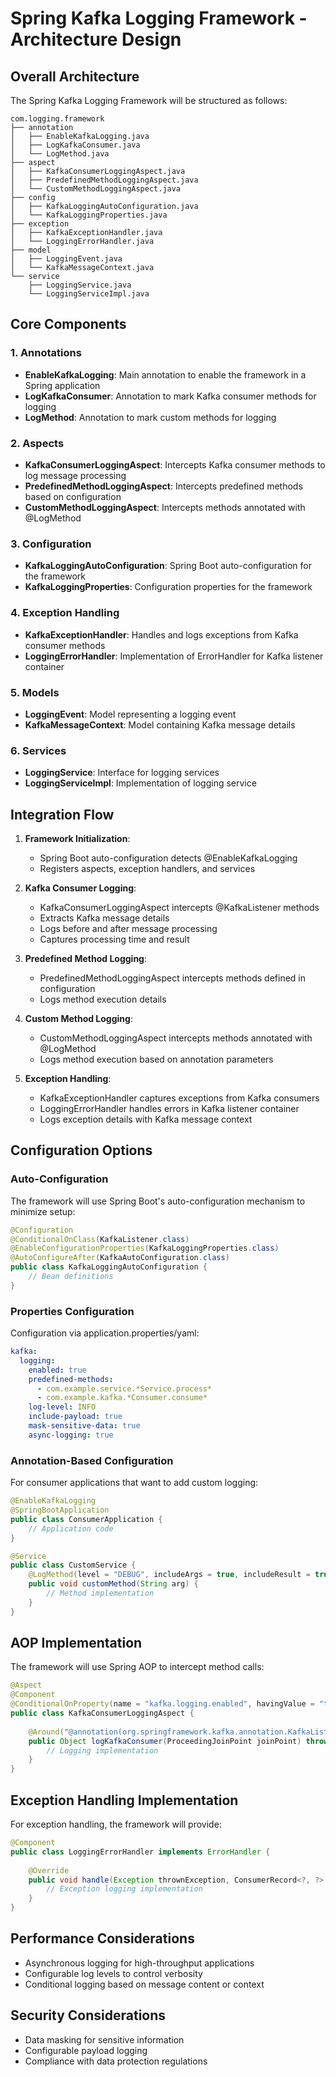 # Spring Kafka Logging Framework - Architecture Design

## Overall Architecture

The Spring Kafka Logging Framework will be structured as follows:

```
com.logging.framework
├── annotation
│   ├── EnableKafkaLogging.java
│   ├── LogKafkaConsumer.java
│   └── LogMethod.java
├── aspect
│   ├── KafkaConsumerLoggingAspect.java
│   ├── PredefinedMethodLoggingAspect.java
│   └── CustomMethodLoggingAspect.java
├── config
│   ├── KafkaLoggingAutoConfiguration.java
│   └── KafkaLoggingProperties.java
├── exception
│   ├── KafkaExceptionHandler.java
│   └── LoggingErrorHandler.java
├── model
│   ├── LoggingEvent.java
│   └── KafkaMessageContext.java
└── service
    ├── LoggingService.java
    └── LoggingServiceImpl.java
```

## Core Components

### 1. Annotations

- **EnableKafkaLogging**: Main annotation to enable the framework in a Spring application
- **LogKafkaConsumer**: Annotation to mark Kafka consumer methods for logging
- **LogMethod**: Annotation to mark custom methods for logging

### 2. Aspects

- **KafkaConsumerLoggingAspect**: Intercepts Kafka consumer methods to log message processing
- **PredefinedMethodLoggingAspect**: Intercepts predefined methods based on configuration
- **CustomMethodLoggingAspect**: Intercepts methods annotated with @LogMethod

### 3. Configuration

- **KafkaLoggingAutoConfiguration**: Spring Boot auto-configuration for the framework
- **KafkaLoggingProperties**: Configuration properties for the framework

### 4. Exception Handling

- **KafkaExceptionHandler**: Handles and logs exceptions from Kafka consumer methods
- **LoggingErrorHandler**: Implementation of ErrorHandler for Kafka listener container

### 5. Models

- **LoggingEvent**: Model representing a logging event
- **KafkaMessageContext**: Model containing Kafka message details

### 6. Services

- **LoggingService**: Interface for logging services
- **LoggingServiceImpl**: Implementation of logging service

## Integration Flow

1. **Framework Initialization**:
   - Spring Boot auto-configuration detects @EnableKafkaLogging
   - Registers aspects, exception handlers, and services

2. **Kafka Consumer Logging**:
   - KafkaConsumerLoggingAspect intercepts @KafkaListener methods
   - Extracts Kafka message details
   - Logs before and after message processing
   - Captures processing time and result

3. **Predefined Method Logging**:
   - PredefinedMethodLoggingAspect intercepts methods defined in configuration
   - Logs method execution details

4. **Custom Method Logging**:
   - CustomMethodLoggingAspect intercepts methods annotated with @LogMethod
   - Logs method execution based on annotation parameters

5. **Exception Handling**:
   - KafkaExceptionHandler captures exceptions from Kafka consumers
   - LoggingErrorHandler handles errors in Kafka listener container
   - Logs exception details with Kafka message context

## Configuration Options

### Auto-Configuration

The framework will use Spring Boot's auto-configuration mechanism to minimize setup:

```java
@Configuration
@ConditionalOnClass(KafkaListener.class)
@EnableConfigurationProperties(KafkaLoggingProperties.class)
@AutoConfigureAfter(KafkaAutoConfiguration.class)
public class KafkaLoggingAutoConfiguration {
    // Bean definitions
}
```

### Properties Configuration

Configuration via application.properties/yaml:

```yaml
kafka:
  logging:
    enabled: true
    predefined-methods:
      - com.example.service.*Service.process*
      - com.example.kafka.*Consumer.consume*
    log-level: INFO
    include-payload: true
    mask-sensitive-data: true
    async-logging: true
```

### Annotation-Based Configuration

For consumer applications that want to add custom logging:

```java
@EnableKafkaLogging
@SpringBootApplication
public class ConsumerApplication {
    // Application code
}

@Service
public class CustomService {
    @LogMethod(level = "DEBUG", includeArgs = true, includeResult = true)
    public void customMethod(String arg) {
        // Method implementation
    }
}
```

## AOP Implementation

The framework will use Spring AOP to intercept method calls:

```java
@Aspect
@Component
@ConditionalOnProperty(name = "kafka.logging.enabled", havingValue = "true", matchIfMissing = true)
public class KafkaConsumerLoggingAspect {
    
    @Around("@annotation(org.springframework.kafka.annotation.KafkaListener)")
    public Object logKafkaConsumer(ProceedingJoinPoint joinPoint) throws Throwable {
        // Logging implementation
    }
}
```

## Exception Handling Implementation

For exception handling, the framework will provide:

```java
@Component
public class LoggingErrorHandler implements ErrorHandler {
    
    @Override
    public void handle(Exception thrownException, ConsumerRecord<?, ?> data) {
        // Exception logging implementation
    }
}
```

## Performance Considerations

- Asynchronous logging for high-throughput applications
- Configurable log levels to control verbosity
- Conditional logging based on message content or context

## Security Considerations

- Data masking for sensitive information
- Configurable payload logging
- Compliance with data protection regulations
